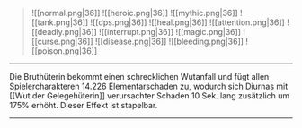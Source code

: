 > ![[normal.png|36]] ![[heroic.png|36]] ![[mythic.png|36]]
> ![[tank.png|36]] ![[dps.png|36]] ![[heal.png|36]]
> ![[attention.png|36]] ![[deadly.png|36]] ![[interrupt.png|36]]
> ![[magic.png|36]] ![[curse.png|36]] ![[disease.png|36]] ![[bleeding.png|36]] ![[poison.png|36]] 

***
Die Bruthüterin bekommt einen schrecklichen Wutanfall und fügt allen Spielercharakteren 14.226 Elementarschaden zu, wodurch sich Diurnas mit [[Wut der Gelegehüterin]] verursachter Schaden 10 Sek. lang zusätzlich um 175% erhöht. Dieser Effekt ist stapelbar.

***